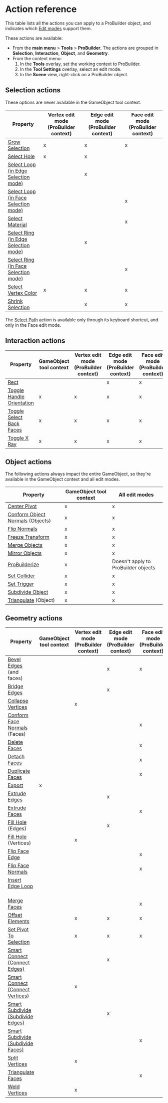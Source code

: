 # Action reference

This table lists all the actions you can apply to a ProBuilder object, and indicates which [Edit modes](modes.md) support them. 

These actions are available:

* From the **main menu** > **Tools** > **ProBuilder**. The actions are grouped in **Selection**, **Interaction**, **Object**, and **Geometry**.
* From the context menu: 
    1. In the **Tools** overlay, set the working context to ProBuilder. 
    1. In the **Tool Settings** overlay, select an edit mode.
    1. In the **Scene** view, right-click on a ProBuilder object.

<!--So... I divided this page by category. I think it's easier to scan. But then the question is: should the TOC match, or should the TOC stay alphabatised? -->

## Selection actions

These options are never available in the GameObject tool context.

| **Property** | **Vertex edit mode (ProBuilder context)** | **Edge edit mode (ProBuilder context)** | **Face edit mode (ProBuilder context)** |
| ---- | ---- | ---- | ---- |
| [Grow Selection](Selection_Grow.md) | x | x | x |
| [Select Hole](Selection_SelectHole.md) | x | x | |
| [Select Loop (in Edge Selection mode)](Selection_Loop_Edge.md) | | x | |
| [Select Loop (in Face Selection mode)](Selection_Loop_Face.md) | | | x |
| [Select Material](Selection_SelectByMaterial.md) | | | x |
| [Select Ring (in Edge Selection mode)](Selection_Ring_Edge.md) | | x | |
| [Select Ring (in Face Selection mode)](Selection_Ring_Face.md) | | | x |
| [Select Vertex Color](Selection_SelectByVertexColor.md) | x | x | x |
| [Shrink Selection](Selection_Shrink.md) | | x | x | x |

<!--two select loop should be one, two select ring should be one - that will have to be another ticket-->

The [Select Path](SelectPath.md) action is available only through its keyboard shortcut, and only in the Face edit mode.

## Interaction actions

| **Property** | **GameObject tool context** | **Vertex edit mode (ProBuilder context)** | **Edge edit mode (ProBuilder context)** | **Face edit mode (ProBuilder context)** |
| ---- | ---- | ---- | ---- | ---- |
| [Rect](Selection_Rect_Intersect.md) | | | x | x |
| [Toggle Handle Orientation](HandleAlign.md) | x | x | x | x |
| [Toggle Select Back Faces](Selection_SelectHidden.md) | x | x | x | x |
| [Toggle X Ray](Toggle_X_Ray.md) | x | x | x  | x |

## Object actions

The following actions always impact the entire GameObject, so they're available in the GameObject context and all edit modes. 

<!--at least that's what it looks like - they're available from the menu at all times, except the ProBuilderize action-->

| **Property** | **GameObject tool context** | **All edit modes**|
| ---- | ---- | --- |
| [Center Pivot](CenterPivot.md) | x | x |
| [Conform Object Normals](Object_ConformNormals.md) (Objects) | x | x |
| [Flip Normals](Object_FlipNormals.md) | x | x |
| [Freeze Transform](Freeze_Transform.md) | x | x |
| [Merge Objects](Object_Merge.md) | x | x |
| [Mirror Objects](Object_Mirror.md) | x | x |
| [ProBuilderize](Object_ProBuilderize.md) | x | Doesn't apply to ProBuilder objects |
| [Set Collider](Entity_Trigger.md#Collider) | x | x |
| [Set Trigger](Entity_Trigger.md) | x | x |
| [Subdivide Object](Object_Subdivide.md) | x | x | 
| [Triangulate](Object_Triangulate.md) (Object) | x | x | 

## Geometry actions

| **Property** | **GameObject tool context** | **Vertex edit mode (ProBuilder context)** | **Edge edit mode (ProBuilder context)** | **Face edit mode (ProBuilder context)** |
| ---- | ---- | ---- | ---- | ---- |
| [Bevel Edges](Edge_Bevel.md) (and faces) | | | x | x |
| [Bridge Edges](Edge_Bridge.md) | | | x | |
| [Collapse Vertices](Vert_Collapse.md) | | x | | |
| [Conform Face Normals](Face_ConformNormals.md) (Faces) | | | | x |
| [Delete Faces](Face_Delete.md) | | | | x |
| [Detach Faces](Face_Detach.md) | | | | x |
| [Duplicate Faces](Face_Duplicate.md) | | | | x |
| [Export](Object_Export.md) | x | | | |
| [Extrude Edges](Edge_Extrude.md) | | | x | |
| [Extrude Faces](Face_Extrude.md) | | | | x |
| [Fill Hole](Edge_FillHole.md) (Edges) | | | x | |
| [Fill Hole](Vert_FillHole.md) (Vertices) | | x | | |
| [Flip Face Edge](Face_FlipTri.md)  | | | | x |
| [Flip Face Normals](Face_FlipNormals.md) | | | | x |
| [Insert Edge Loop](Edge_InsertLoop.md)  | | | | |
| [Merge Faces](Face_Merge.md) | | | | x |
| [Offset Elements](Offset_Elements.md) |  | x | x | x |
| [Set Pivot To Selection](SetPivot.md) | | x | x | x |
| [Smart Connect (Connect Edges)](Edge_Connect.md) | | | x | |
| [Smart Connect (Connect Vertices)](Vert_Connect.md) | | x | | |
| [Smart Subdivide (Subdivide Edges)](Edge_Subdivide.md) | | | x | |
| [Smart Subdivide (Subdivide Faces)](Face_Subdivide.md) | | | | x |
| [Split Vertices](Vert_Split.md) | | x | | |
| [Triangulate Faces](Face_Triangulate.md) | | | | x |
| [Weld Vertices](Vert_Weld.md) | | x | | |


<!--
The Editor:

* Has only one extrude - I should merge them
* Has only one fill hole - I should merge them
* Doesn't have inset - it's just a way to use extrude, so why is it treated as an action?
* Doesn't have Shift
* Doesn't have Lightmap UVs
-->
